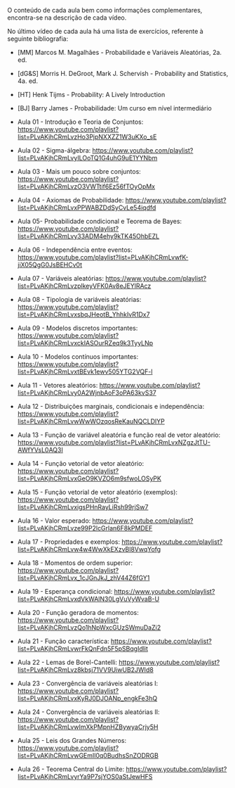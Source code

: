 O conteúdo de cada aula bem como informações complementares, encontra-se na descrição de cada vídeo.

No último vídeo de cada aula há uma lista de exercícios, referente à seguinte bibliografia:
* [MM] Marcos M. Magalhães - Probabilidade e Variáveis Aleatórias, 2a. ed.
* [dG&S] Morris H. DeGroot, Mark J. Schervish - Probability and Statistics, 4a. ed.
* [HT] Henk Tijms - Probability: A Lively Introduction
* [BJ] Barry James - Probabilidade: Um curso em nível intermediário



* Aula 01 - Introdução e Teoria de Conjuntos: https://www.youtube.com/playlist?list=PLvAKjhCRmLvzHo3PjpNXXZZ1W3uKXo_sE
* Aula 02 - Sigma-álgebra: https://www.youtube.com/playlist?list=PLvAKjhCRmLvyILOoTQ1G4uhG9uE1YYNbm
* Aula 03 - Mais um pouco sobre conjuntos: https://www.youtube.com/playlist?list=PLvAKjhCRmLvzO3VWTtif6Ez56fTOyOpMx
* Aula 04 - Axiomas de Probabilidade: https://www.youtube.com/playlist?list=PLvAKjhCRmLvxPPWABZDdSyCvLe54iqdfd
* Aula 05- Probabilidade condicional e Teorema de Bayes: https://www.youtube.com/playlist?list=PLvAKjhCRmLvy33ADM4ehy9kTK45OhbEZL
* Aula 06 - Independência entre eventos: https://www.youtube.com/playlist?list=PLvAKjhCRmLvwfK-jiX05QgG0JsBEHCv0t
* Aula 07 - Variáveis aleatórias: https://www.youtube.com/playlist?list=PLvAKjhCRmLvzplkeyVFK0Av8eJEYlRAcz
* Aula 08 - Tipologia de variáveis aleatórias: https://www.youtube.com/playlist?list=PLvAKjhCRmLvxsbqJHeotB_YhhkIvR1Dx7
* Aula 09 - Modelos discretos importantes: https://www.youtube.com/playlist?list=PLvAKjhCRmLvxckIASOurRZeq9k3TyyLNp
* Aula 10 - Modelos contínuos importantes: https://www.youtube.com/playlist?list=PLvAKjhCRmLvxtBEvk1ewv505YTG2VQF-l
* Aula 11 - Vetores aleatórios: https://www.youtube.com/playlist?list=PLvAKjhCRmLvy0A2WjnbAoF3oPA63kvS37
* Aula 12 - Distribuições marginais, condicionais e independência: https://www.youtube.com/playlist?list=PLvAKjhCRmLvwWwWOzqosReKauNQCLDlYP
* Aula 13 - Função de variável aleatória e função real de vetor aleatório: https://www.youtube.com/playlist?list=PLvAKjhCRmLvxNZgzJtTU-AWfYVsL0AQ3I
* Aula 14 - Função vetorial de vetor aleatório: https://www.youtube.com/playlist?list=PLvAKjhCRmLvxGeO9KVZO6m9sfwoLOSyPK
* Aula 15 - Função vetorial de vetor aleatório (exemplos): https://www.youtube.com/playlist?list=PLvAKjhCRmLvxigsPHnRayLiRsh99rjSw7
* Aula 16 - Valor esperado: https://www.youtube.com/playlist?list=PLvAKjhCRmLvze99P2lcGrlan6F8kPMDEF
* Aula 17 - Propriedades e exemplos: https://www.youtube.com/playlist?list=PLvAKjhCRmLvw4w4WwXkEXzvBl8VwqYofg
* Aula 18 - Momentos de ordem superior: https://www.youtube.com/playlist?list=PLvAKjhCRmLvx_1cJGnJkJ_zhV44Z6fGY1
* Aula 19 - Esperança condicional: https://www.youtube.com/playlist?list=PLvAKjhCRmLvxdVkWAlN30LgVuVyWvaB-U
* Aula 20 - Função geradora de momentos: https://www.youtube.com/playlist?list=PLvAKjhCRmLvzQo1hNpWxcGUzSWmuDaZi2
* Aula 21 - Função característica: https://www.youtube.com/playlist?list=PLvAKjhCRmLvwrFkQnFdn5F5pSBqgIdlit
* Aula 22 - Lemas de Borel-Cantelli: https://www.youtube.com/playlist?list=PLvAKjhCRmLvz8kbsj71VV9UiwUB2JWId8
* Aula 23 - Convergência de variáveis aleatórias I: https://www.youtube.com/playlist?list=PLvAKjhCRmLvxKyRJ0DJOANp_engkFe3hQ
* Aula 24 - Convergência de variáveis aleatórias II: https://www.youtube.com/playlist?list=PLvAKjhCRmLvwImXkPMpnHZBywyaCrjy5H
* Aula 25 - Leis dos Grandes Números: https://www.youtube.com/playlist?list=PLvAKjhCRmLvwGEmIl0q0BudhsSnZODRGB
* Aula 26 - Teorema Central do Limite: https://www.youtube.com/playlist?list=PLvAKjhCRmLvyrYa9P7sjYOS0aStJewHFS
